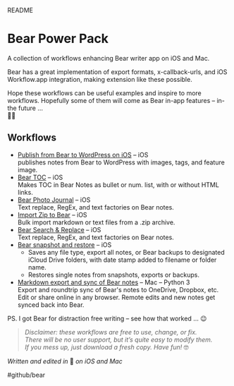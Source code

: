 README

# Bear Power Pack
A collection of workflows enhancing Bear writer app on iOS and Mac.

Bear has a great implementation of export formats, x-callback-urls, and iOS Workflow.app integration, making extension like these possible.

Hope these workflows can be useful examples and inspire to more workflows. Hopefully some of them will come as Bear in-app features – in-the future …   
🦁🤓

## Workflows
* [Publish from Bear to WordPress on iOS](https://github.com/rovest/Bear-Power-Pack/blob/master/Publish%20from%20Bear%20to%20WordPress%20on%20iOS.md) – iOS  
publishes notes from Bear to WordPress with images, tags, and feature image.
* [Bear TOC](https://github.com/rovest/Bear-Power-Pack/blob/master/Bear%20TOC.md) – iOS  
Makes TOC in Bear Notes as bullet or num. list, with or without HTML links.
* [Bear Photo Journal](https://github.com/rovest/Bear-Power-Pack/blob/master/Bear%20Photo%20Journal.md) – iOS  
Text replace, RegEx, and text factories on Bear notes.
* [Import Zip to Bear](https://github.com/rovest/Bear-Power-Pack/blob/master/Import%20Zip%20to%20Bear.md) – iOS  
Bulk import markdown or text files from a .zip archive.
* [Bear Search & Replace](https://github.com/rovest/Bear-Power-Pack/blob/master/Bear%20Search%20%26%20Replace.md) – iOS  
Text replace, RegEx, and text factories on Bear notes.
* [Bear snapshot and restore](https://github.com/rovest/Bear-Power-Pack/blob/master/Bear%20snapshot%20and%20restore.md) – iOS 
	* Saves any file type, export all notes, or Bear backups to designated iCloud Drive folders, with date stamp added to filename or folder name.
	* Restores single notes from snapshots, exports or backups.
* [Markdown export and sync of Bear notes](https://github.com/rovest/Bear-Markdown-Export) – Mac – Python 3  
Export and roundtrip sync of Bear's notes to OneDrive, Dropbox, etc. Edit or share online in any browser. Remote edits and new notes get synced back into Bear.

PS. I got Bear for distraction free writing – see how that worked … 😉

> *Disclaimer: these workflows are free to use, change, or fix.*     
> *There will be no user support, but it’s quite easy to modify them.*     
> *If you mess up, just download a fresh copy. Have fun!* 🤓  

*Written and edited in* 🐻 *on iOS and Mac*

#github/bear